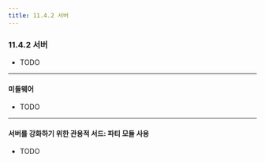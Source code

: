 ```yaml
---
title: 11.4.2 서버
---
```


### 11.4.2 서버

- TODO

---

#### 미들웨어

- TODO

---

#### 서버를 강화하기 위한 관용적 서드: 파티 모듈 사용

- TODO

